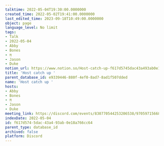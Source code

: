```yaml
---
talktime: 2022-05-04T19:30:00.0000000
created_time: 2022-05-02T19:41:00.0000000
last_edited_time: 2023-09-18T10:49:00.0000000
object: page
language_level: No limit
tags:
- Talk
- 2022-05-04
- Abby
- Bones
- π
- Jason
- Duke
notion_url: https://www.notion.so/Host-catch-up-f617d5745dac43a493ab0e18a766cc64
title: 'Host catch up '
parent_database_id: e9339446-880f-4ef0-8ad7-8ad1f507dded
name: 'Host catch up '
hosts:
- Abby
- Bones
- π
- Jason
- Duke
meeting_link: https://discord.com/events/830770544253206538/970597156681568276
indexDate: 2022-05-04
id: f617d574-5dac-43a4-93ab-0e18a766cc64
parent_type: database_id
archived: false
platform: Discord
---
```





